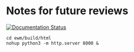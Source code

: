 # Notes for future reviews

[![Documentation Status](https://readthedocs.org/projects/ewm/badge/?version=latest)](https://ewm.readthedocs.io/en/latest/?badge=latest)

```
cd ewm/build/html
nohup python3 -m http.server 8000 &
```
